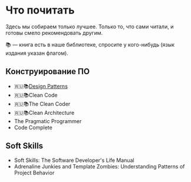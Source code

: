 # Что почитать

Здесь мы собираем только лучшее. Только то, что сами читали, и готовы смело рекомендовать другим.

📚 — книга есть в наше библиотеке, спросите у кого-нибудь (язык издания указан флагом).

## Конструирование ПО
+ 🇷🇺📚[Design Patterns](https://ru.wikipedia.org/wiki/Design_Patterns)
+ 🇷🇺📚Clean Code
+ 🇷🇺📚The Clean Coder
+ 🇷🇺📚Clean Architecture
+ The Pragmatic Programmer
+ Code Complete

## Soft Skills
+ Soft Skills: The Software Developer's Life Manual
+ Adrenaline Junkies and Template Zombies: Understanding Patterns of Project Behavior
